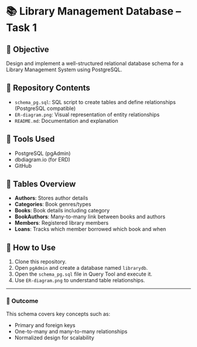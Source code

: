 # 📚 Library Management Database – Task 1

## 🎯 Objective
Design and implement a well-structured relational database schema for a Library Management System using PostgreSQL.

## 📁 Repository Contents
- `schema_pg.sql`: SQL script to create tables and define relationships (PostgreSQL compatible)
- `ER-diagram.png`: Visual representation of entity relationships
- `README.md`: Documentation and explanation

## 🧰 Tools Used
- PostgreSQL (pgAdmin)
- dbdiagram.io (for ERD)
- GitHub

## 🧱 Tables Overview
- **Authors**: Stores author details
- **Categories**: Book genres/types
- **Books**: Book details including category
- **BookAuthors**: Many-to-many link between books and authors
- **Members**: Registered library members
- **Loans**: Tracks which member borrowed which book and when

## 🚀 How to Use
1. Clone this repository.
2. Open `pgAdmin` and create a database named `librarydb`.
3. Open the `schema_pg.sql` file in Query Tool and execute it.
4. Use `ER-diagram.png` to understand table relationships.

---

### 📌 Outcome
This schema covers key concepts such as:
- Primary and foreign keys
- One-to-many and many-to-many relationships
- Normalized design for scalability


